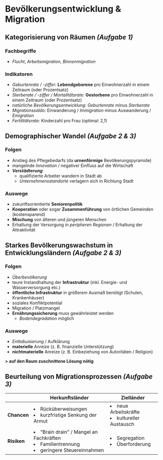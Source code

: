 # Bevölkerungsentwicklung & Migration

## Kategorisierung von Räumen *(Aufgabe 1)*

### Fachbegriffe
- *Flucht*, *Arbeitsmigration*, *Binnenmigration*

### Indikatoren
- *Geburtenrate / -ziffer:* **Lebendgeborene** pro Einwohnerzahl in einem Zeitraum (oder Prozentsatz)
- *Sterberate / -ziffer / Mortalitätsrate:* **Gestorbene** pro Einwohnerzahl in einem Zeitraum (oder Prozentsatz)
- *natürliche Bevölkerungsentwicklung:* *Geburtenrate* minus *Sterberate*
- *Migrationssaldo:* Einwanderung / *Immigration* minus Auswanderung / *Emigration*
- *Fertilitätsrate:* Kinderzahl pro Frau (optimal: 2,1)

## Demographischer Wandel *(Aufgabe 2 & 3)*

### Folgen
- Anstieg des Pflegebedarfs (da **urnenförmige** Bevölkerungspyramide)
- mangelnde *Innovation* / negativer Einfluss auf die Wirtschaft
- ***Verstädterung***
	- qualifizierte Arbeiter wandern in Stadt ab
	- *Unternehmensstandorte* verlagern sich in Richtung Stadt

### Auswege
- zukunftsorientierte **Seniorenpolitik**
- **Kooperation** oder sogar **Zusammenführung** von örtlichen Gemeinden (kostensparend)
- **Mischung** von älteren und jüngeren Menschen
- Erhaltung der Versorgung in *peripheren Regionen* / Erhaltung der Attraktivität

## Starkes Bevölkerungswachstum in Entwicklungsländern *(Aufgabe 2 & 3)*

### Folgen
- *Überbevölkerung*
- teure Instandhaltung der **Infrastruktur** (inkl. Energie- und Wasserversorgung etc.)
- **öffentliche Infrastruktur** in größerem Ausmaß benötigt (Schulen, Krankenhäuser) 
- soziales Konfliktpotential
- Migration / Platzmangel
- **Ernährungssicherung** muss gewährleistet werden
	- *Bodendegradation* möglich

### Auswege
- *Enttabuisierung* / Aufklärung
- **materielle** Anreize (z. B. finanzielle Unterstützung)
- **nichtmaterielle** Anreize (z. B. Einbeziehung von Autoritäten / Religion)

**> auf den Raum zuschnittene Lösung nötig**

## Beurteilung von Migrationsprozessen *(Aufgabe 3)*

&nbsp; | Herkunftsländer | Zielländer
--- | --- | ---
**Chancen** | <li>Rücküberweisungen</li><li>kurzfristige Senkung der Armut</li> | <li>neue Arbeitskräfte</li><li>kultureller Austausch</li>
**Risiken** | <li>"Brain drain" / Mangel an Fachkräften</li><li>Familientrennung</li><li>geringere Steuereinnahmen</li> | <li>Segregation</li><li>Überforderung</li>

<!--stackedit_data:
eyJoaXN0b3J5IjpbLTYwNjUyMDczMiwtNTIzNDM0NzY2LC0xND
U4MTkxMzUxLDE0MTkxNzgyNzQsLTE3OTUxMzY3NTgsLTkyMTU1
OTU0OCwtMTAwMDA1MzcyNywtMTY5NDA1NzIyMiwxNzYzNTc1MT
Y3LC02MDk2OTY3NzksLTc1MjE2MDg3MV19
-->